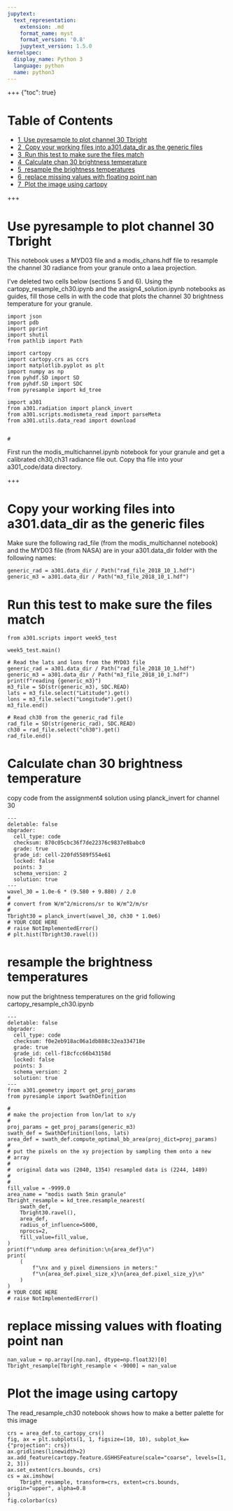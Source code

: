 ```yaml
---
jupytext:
  text_representation:
    extension: .md
    format_name: myst
    format_version: '0.8'
    jupytext_version: 1.5.0
kernelspec:
  display_name: Python 3
  language: python
  name: python3
---
```


+++ {"toc": true}

<h1>Table of Contents<span class="tocSkip"></span></h1>
<div class="toc"><ul class="toc-item"><li><span><a href="#Use-pyresample-to-plot-channel-30-Tbright" data-toc-modified-id="Use-pyresample-to-plot-channel-30-Tbright-1"><span class="toc-item-num">1&nbsp;&nbsp;</span>Use pyresample to plot channel 30 Tbright</a></span></li><li><span><a href="#Copy-your-working-files-into-a301.data_dir-as-the-generic-files" data-toc-modified-id="Copy-your-working-files-into-a301.data_dir-as-the-generic-files-2"><span class="toc-item-num">2&nbsp;&nbsp;</span>Copy your working files into a301.data_dir as the generic files</a></span></li><li><span><a href="#Run-this-test-to-make-sure-the-files-match" data-toc-modified-id="Run-this-test-to-make-sure-the-files-match-3"><span class="toc-item-num">3&nbsp;&nbsp;</span>Run this test to make sure the files match</a></span></li><li><span><a href="#Calculate-chan-30-brightness-temperature" data-toc-modified-id="Calculate-chan-30-brightness-temperature-4"><span class="toc-item-num">4&nbsp;&nbsp;</span>Calculate chan 30 brightness temperature</a></span></li><li><span><a href="#resample-the-brightness-temperatures" data-toc-modified-id="resample-the-brightness-temperatures-5"><span class="toc-item-num">5&nbsp;&nbsp;</span>resample the brightness temperatures</a></span></li><li><span><a href="#replace-missing-values-with-floating-point-nan" data-toc-modified-id="replace-missing-values-with-floating-point-nan-6"><span class="toc-item-num">6&nbsp;&nbsp;</span>replace missing values with floating point nan</a></span></li><li><span><a href="#Plot-the-image-using-cartopy" data-toc-modified-id="Plot-the-image-using-cartopy-7"><span class="toc-item-num">7&nbsp;&nbsp;</span>Plot the image using cartopy</a></span></li></ul></div>

+++

# Use pyresample to plot channel 30 Tbright

This notebook uses a MYD03 file and a modis_chans.hdf file to resample the channel 30 radiance
from your granule onto a laea projection.

I've deleted two cells below (sections 5 and 6).  Using the cartopy_resample_ch30.ipynb and
the assign4_solution.ipynb notebooks as guides, fill those cells in with the code that plots the channel 30 brightness temperature for your granule.


```{code-cell}
import json
import pdb
import pprint
import shutil
from pathlib import Path

import cartopy
import cartopy.crs as ccrs
import matplotlib.pyplot as plt
import numpy as np
from pyhdf.SD import SD
from pyhdf.SD import SDC
from pyresample import kd_tree

import a301
from a301.radiation import planck_invert
from a301.scripts.modismeta_read import parseMeta
from a301.utils.data_read import download
```

```{code-cell}

#
```

First run the modis_multichannel.ipynb notebook for your granule and get a
calibrated ch30,ch31 radiance file out.  Copy tha file into your a301_code/data directory.


+++

# Copy your working files into a301.data_dir as the generic files

Make sure the following rad_file (from the modis_multichannel notebook) and
the MYD03 file (from NASA) are in your a301.data_dir folder with the
following names:

```{code-cell}
generic_rad = a301.data_dir / Path("rad_file_2018_10_1.hdf")
generic_m3 = a301.data_dir / Path("m3_file_2018_10_1.hdf")
```

# Run this test to make sure the files match

```{code-cell}
from a301.scripts import week5_test

week5_test.main()
```

```{code-cell}
# Read the lats and lons from the MYD03 file
generic_rad = a301.data_dir / Path("rad_file_2018_10_1.hdf")
generic_m3 = a301.data_dir / Path("m3_file_2018_10_1.hdf")
print(f"reading {generic_m3}")
m3_file = SD(str(generic_m3), SDC.READ)
lats = m3_file.select("Latitude").get()
lons = m3_file.select("Longitude").get()
m3_file.end()
```

```{code-cell}
# Read ch30 from the generic_rad file
rad_file = SD(str(generic_rad), SDC.READ)
ch30 = rad_file.select("ch30").get()
rad_file.end()
```

# Calculate chan 30 brightness temperature

copy code from the assignment4 solution using planck_invert for channel 30

```{code-cell}
---
deletable: false
nbgrader:
  cell_type: code
  checksum: 870c05cbc36f7de22376c9837e8babc0
  grade: true
  grade_id: cell-220fd5589f554e61
  locked: false
  points: 3
  schema_version: 2
  solution: true
---
wavel_30 = 1.0e-6 * (9.580 + 9.880) / 2.0
#
# convert from W/m^2/microns/sr to W/m^2/m/sr
#
Tbright30 = planck_invert(wavel_30, ch30 * 1.0e6)
# YOUR CODE HERE
# raise NotImplementedError()
# plt.hist(Tbright30.ravel())
```

# resample the brightness temperatures

now put the brightness temperatures on the grid following cartopy_resample_ch30.ipynb

```{code-cell}
---
deletable: false
nbgrader:
  cell_type: code
  checksum: f0e2eb918ac06a1db888c32ea334718e
  grade: true
  grade_id: cell-f18cfcc66b43158d
  locked: false
  points: 3
  schema_version: 2
  solution: true
---
from a301.geometry import get_proj_params
from pyresample import SwathDefinition

#
# make the projection from lon/lat to x/y
#
proj_params = get_proj_params(generic_m3)
swath_def = SwathDefinition(lons, lats)
area_def = swath_def.compute_optimal_bb_area(proj_dict=proj_params)
#
# put the pixels on the xy projection by sampling them onto a new
# array
#
#  original data was (2040, 1354) resampled data is (2244, 1489)
#
#
fill_value = -9999.0
area_name = "modis swath 5min granule"
Tbright_resample = kd_tree.resample_nearest(
    swath_def,
    Tbright30.ravel(),
    area_def,
    radius_of_influence=5000,
    nprocs=2,
    fill_value=fill_value,
)
print(f"\ndump area definition:\n{area_def}\n")
print(
    (
        f"\nx and y pixel dimensions in meters:"
        f"\n{area_def.pixel_size_x}\n{area_def.pixel_size_y}\n"
    )
)
# YOUR CODE HERE
# raise NotImplementedError()
```

# replace missing values with floating point nan

```{code-cell}
nan_value = np.array([np.nan], dtype=np.float32)[0]
Tbright_resample[Tbright_resample < -9000] = nan_value
```

# Plot the image using cartopy

The read_resample_ch30 notebook shows how to make a better palette for this image

```{code-cell}
crs = area_def.to_cartopy_crs()
fig, ax = plt.subplots(1, 1, figsize=(10, 10), subplot_kw={"projection": crs})
ax.gridlines(linewidth=2)
ax.add_feature(cartopy.feature.GSHHSFeature(scale="coarse", levels=[1, 2, 3]))
ax.set_extent(crs.bounds, crs)
cs = ax.imshow(
    Tbright_resample, transform=crs, extent=crs.bounds, origin="upper", alpha=0.8
)
fig.colorbar(cs)
```

```{code-cell}

```
